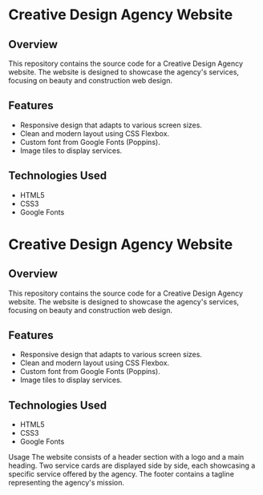 # Creative Design Agency Website

## Overview

This repository contains the source code for a Creative Design Agency website. The website is designed to showcase the agency's services, focusing on beauty and construction web design.

## Features

- Responsive design that adapts to various screen sizes.
- Clean and modern layout using CSS Flexbox.
- Custom font from Google Fonts (Poppins).
- Image tiles to display services.

## Technologies Used

- HTML5
- CSS3
- Google Fonts
# Creative Design Agency Website

## Overview

This repository contains the source code for a Creative Design Agency website. The website is designed to showcase the agency's services, focusing on beauty and construction web design.

## Features

- Responsive design that adapts to various screen sizes.
- Clean and modern layout using CSS Flexbox.
- Custom font from Google Fonts (Poppins).
- Image tiles to display services.

## Technologies Used

- HTML5
- CSS3
- Google Fonts

Usage
The website consists of a header section with a logo and a main heading.
Two service cards are displayed side by side, each showcasing a specific service offered by the agency.
The footer contains a tagline representing the agency's mission.




